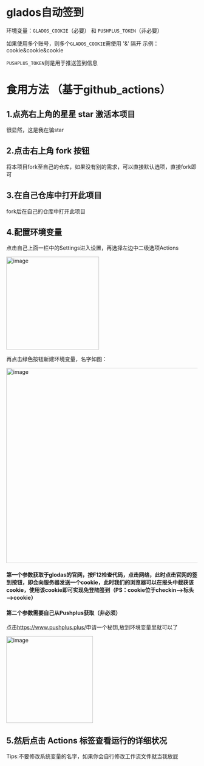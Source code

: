 # glados自动签到

环境变量：`GLADOS_COOKIE`（必要） 和 `PUSHPLUS_TOKEN`（非必要）

如果使用多个账号，则多个`GLADOS_COOKIE`需使用 '&' 隔开
  示例：cookie&cookie&cookie

 `PUSHPLUS_TOKEN`则是用于推送签到信息


# 食用方法 （基于github_actions）
## 1.点亮右上角的星星 **star** 激活本项目 

很显然，这是我在骗star

## 2.点击右上角 **fork** 按钮 

将本项目fork至自己的仓库，如果没有别的需求，可以直接默认选项，直接fork即可
 
## 3.在自己仓库中打开此项目

fork后在自己的仓库中打开此项目
  
## 4.配置环境变量

点击自己上面一栏中的Settings进入设置，再选择左边中二级选项Actions

<img width="244" alt="image" src="https://github.com/Alter-Liu/glados_auto/assets/91472748/b6d64c40-aeb1-40ee-a468-3d67e695f7b3">

再点击绿色按钮新建环境变量，名字如图：

<img width="513" alt="image" src="https://github.com/Alter-Liu/glados_auto/assets/91472748/afad468b-d1a0-4581-90a5-a0def29a2906">

#### 第一个参数获取于glodas的官网，按F12检查代码，点击网络，此时点击官网的签到按钮，即会向服务器发送一个cookie，此时我们的浏览器可以在报头中截获该cookie，使用该cookie即可实现免登陆签到（PS：cookie位于checkin—>标头—>cookie）

#### 第二个参数需要自己从Pushplus获取（非必须）

点击<https://www.pushplus.plus/>申请一个秘钥,放到环境变量里就可以了

<img width="228" alt="image" src="https://github.com/Alter-Liu/glados_auto/assets/91472748/596c0e72-35e4-4eea-927a-4d4d2a056fb7">



## 5.然后点击 Actions 标签查看运行的详细状况
 
Tips:不要修改系统变量的名字，如果你会自行修改工作流文件就当我放屁
